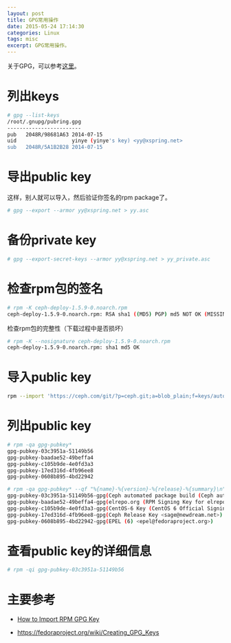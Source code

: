 ```yaml
---
layout: post
title: GPG常用操作
date: 2015-05-24 17:14:30
categories: Linux
tags: misc
excerpt: GPG常用操作。
---
```


关于GPG，可以参考[这里](http://www.pgpi.org/doc/pgpintro/)。

 # 列出keys

```sh
# gpg --list-keys
/root/.gnupg/pubring.gpg
------------------------
pub   2048R/98681A63 2014-07-15
uid                  yinye (yinye's key) <yy@xspring.net>
sub   2048R/5A1B2B28 2014-07-15
```

# 导出public key

这样，别人就可以导入，然后验证你签名的rpm package了。

```sh
# gpg --export --armor yy@xspring.net > yy.asc
```

# 备份private key

```sh
# gpg --export-secret-keys --armor yy@xspring.net > yy_private.asc
```

# 检查rpm包的签名

```sh
# rpm -K ceph-deploy-1.5.9-0.noarch.rpm 
ceph-deploy-1.5.9-0.noarch.rpm: RSA sha1 ((MD5) PGP) md5 NOT OK (MISSING KEYS: (MD5) PGP#98681a63)
```

检查rpm包的完整性（下载过程中是否损坏）

```sh
# rpm -K --nosignature ceph-deploy-1.5.9-0.noarch.rpm 
ceph-deploy-1.5.9-0.noarch.rpm: sha1 md5 OK
```

# 导入public key

```sh
rpm --import 'https://ceph.com/git/?p=ceph.git;a=blob_plain;f=keys/autobuild.asc'
```

# 列出public key

```sh
# rpm -qa gpg-pubkey*
gpg-pubkey-03c3951a-51149b56
gpg-pubkey-baadae52-49beffa4
gpg-pubkey-c105b9de-4e0fd3a3
gpg-pubkey-17ed316d-4fb96ee8
gpg-pubkey-0608b895-4bd22942

# rpm -qa gpg-pubkey* --qf "%{name}-%{version}-%{release}-%{summary}\n"
gpg-pubkey-03c3951a-51149b56-gpg(Ceph automated package build (Ceph automated package build) <sage@newdream.net>)
gpg-pubkey-baadae52-49beffa4-gpg(elrepo.org (RPM Signing Key for elrepo.org) <secure@elrepo.org>)
gpg-pubkey-c105b9de-4e0fd3a3-gpg(CentOS-6 Key (CentOS 6 Official Signing Key) <centos-6-key@centos.org>)
gpg-pubkey-17ed316d-4fb96ee8-gpg(Ceph Release Key <sage@newdream.net>)
gpg-pubkey-0608b895-4bd22942-gpg(EPEL (6) <epel@fedoraproject.org>)
```

# 查看public key的详细信息

```sh
# rpm -qi gpg-pubkey-03c3951a-51149b56
```

# 主要参考

* [How to Import RPM GPG Key](http://www.bashguru.com/2011/10/how-to-import-rpm-gpg-key.html)

* https://fedoraproject.org/wiki/Creating_GPG_Keys
